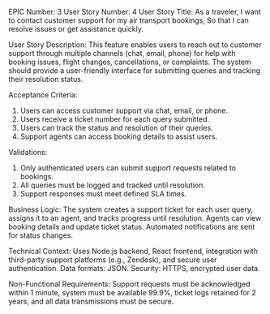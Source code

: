 EPIC Number: 3
User Story Number: 4
User Story Title: As a traveler, I want to contact customer support for my air transport bookings, So that I can resolve issues or get assistance quickly.

User Story Description: This feature enables users to reach out to customer support through multiple channels (chat, email, phone) for help with booking issues, flight changes, cancellations, or complaints. The system should provide a user-friendly interface for submitting queries and tracking their resolution status.

Acceptance Criteria:
1. Users can access customer support via chat, email, or phone.
2. Users receive a ticket number for each query submitted.
3. Users can track the status and resolution of their queries.
4. Support agents can access booking details to assist users.

Validations:
1. Only authenticated users can submit support requests related to bookings.
2. All queries must be logged and tracked until resolution.
3. Support responses must meet defined SLA times.

Business Logic: The system creates a support ticket for each user query, assigns it to an agent, and tracks progress until resolution. Agents can view booking details and update ticket status. Automated notifications are sent for status changes.

Technical Context: Uses Node.js backend, React frontend, integration with third-party support platforms (e.g., Zendesk), and secure user authentication. Data formats: JSON. Security: HTTPS, encrypted user data.

Non-Functional Requirements: Support requests must be acknowledged within 1 minute, system must be available 99.9%, ticket logs retained for 2 years, and all data transmissions must be secure.
